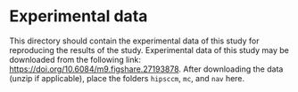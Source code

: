 # Experimental data

This directory should contain the experimental data of this study for reproducing the results of the study.
Experimental data of this study may be downloaded from the following link: <https://doi.org/10.6084/m9.figshare.27193878>.
After downloading the data (unzip if applicable), place the folders `hipsccm`, `mc`, and `nav` here.


